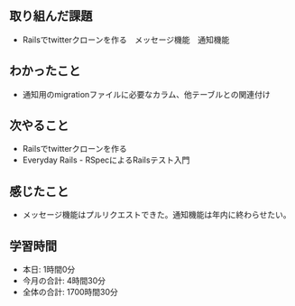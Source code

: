 ## 取り組んだ課題
- Railsでtwitterクローンを作る　メッセージ機能　通知機能
## わかったこと
- 通知用のmigrationファイルに必要なカラム、他テーブルとの関連付け
## 次やること
- Railsでtwitterクローンを作る
- Everyday Rails - RSpecによるRailsテスト入門
## 感じたこと
- メッセージ機能はプルリクエストできた。通知機能は年内に終わらせたい。
## 学習時間
- 本日: 1時間0分
- 今月の合計: 4時間30分
- 全体の合計: 1700時間30分
